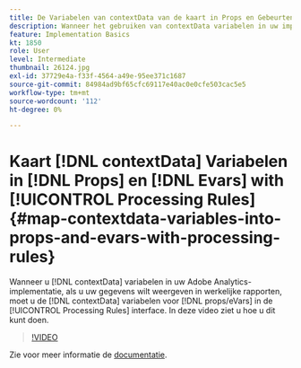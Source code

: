 ```yaml
---
title: De Variabelen van contextData van de kaart in Props en Gebeurtenissen met de Regels van de Verwerking
description: Wanneer het gebruiken van contextData variabelen in uw implementatie van Adobe Analytics, om uw gegevens te hebben verschijnen in daadwerkelijke rapporten, moet u de contextData variabelen aan props/eVars in de interface van de Regels van de Verwerking in kaart brengen. In deze video ziet u hoe u dit kunt doen.
feature: Implementation Basics
kt: 1850
role: User
level: Intermediate
thumbnail: 26124.jpg
exl-id: 37729e4a-f33f-4564-a49e-95ee371c1687
source-git-commit: 84984ad9bf65cfc69117e40ac0e0cfe503cac5e5
workflow-type: tm+mt
source-wordcount: '112'
ht-degree: 0%

---
```


# Kaart [!DNL contextData] Variabelen in [!DNL Props] en [!DNL Evars] with [!UICONTROL Processing Rules] {#map-contextdata-variables-into-props-and-evars-with-processing-rules}

Wanneer u [!DNL contextData] variabelen in uw Adobe Analytics-implementatie, als u uw gegevens wilt weergeven in werkelijke rapporten, moet u de [!DNL contextData] variabelen voor [!DNL props/eVars] in de [!UICONTROL Processing Rules] interface. In deze video ziet u hoe u dit kunt doen.

>[!VIDEO](https://video.tv.adobe.com/v/26124/?quality=12&learn=on)

Zie voor meer informatie de [documentatie](https://experienceleague.adobe.com/docs/analytics/admin/admin-tools/processing-rules/processing-rules.html?lang=en).
